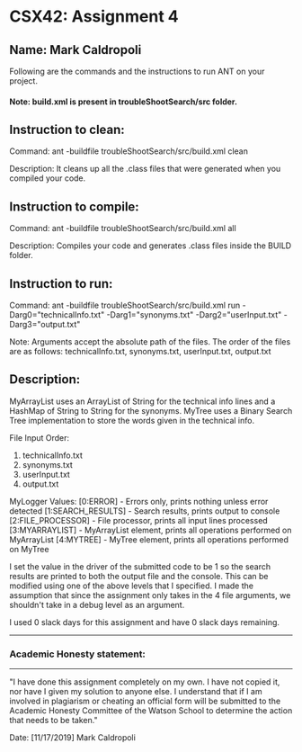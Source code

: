# CSX42: Assignment 4
## Name: Mark Caldropoli

Following are the commands and the instructions to run ANT on your project.
#### Note: build.xml is present in troubleShootSearch/src folder.

## Instruction to clean:

Command: ant -buildfile troubleShootSearch/src/build.xml clean

Description: It cleans up all the .class files that were generated when you
compiled your code.

## Instruction to compile:

Command: ant -buildfile troubleShootSearch/src/build.xml all

Description: Compiles your code and generates .class files inside the BUILD folder.

## Instruction to run:

Command: ant -buildfile troubleShootSearch/src/build.xml run -Darg0="technicalInfo.txt" -Darg1="synonyms.txt" -Darg2="userInput.txt" -Darg3="output.txt"

Note: Arguments accept the absolute path of the files. The order of the files are as follows:
technicalInfo.txt, synonyms.txt, userInput.txt, output.txt

## Description:

MyArrayList uses an ArrayList of String for the technical info lines and a HashMap of String to String for the synonyms. MyTree uses a Binary Search Tree implementation to store the words given in the technical info.

File Input Order:
1. technicalInfo.txt
2. synonyms.txt
3. userInput.txt
4. output.txt

MyLogger Values:
[0:ERROR] - Errors only, prints nothing unless error detected
[1:SEARCH_RESULTS] - Search results, prints output to console
[2:FILE_PROCESSOR] - File processor, prints all input lines processed
[3:MYARRAYLIST] - MyArrayList element, prints all operations performed on MyArrayList
[4:MYTREE] - MyTree element, prints all operations performed on MyTree

I set the value in the driver of the submitted code to be 1 so the search results are printed to both the output file and the console.
This can be modified using one of the above levels that I specified.
I made the assumption that since the assignment only takes in the 4 file arguments, we shouldn't take in a debug level as an argument.

I used 0 slack days for this assignment and have 0 slack days remaining.

-----------------------------------------------------------------------
### Academic Honesty statement:
-----------------------------------------------------------------------

"I have done this assignment completely on my own. I have not copied
it, nor have I given my solution to anyone else. I understand that if
I am involved in plagiarism or cheating an official form will be
submitted to the Academic Honesty Committee of the Watson School to
determine the action that needs to be taken."

Date: [11/17/2019]
Mark Caldropoli


